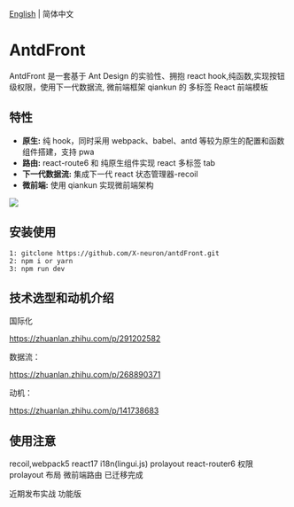 [English](./README.md) | 简体中文

# AntdFront

AntdFront 是一套基于 Ant Design 的实验性、拥抱 react hook,纯函数,实现按钮级权限，使用下一代数据流, 微前端框架 qiankun 的 多标签 React 前端模板

## 特性

- **原生:** 纯 hook，同时采用 webpack、babel、antd 等较为原生的配置和函数组件搭建，支持 pwa
- **路由:** react-route6 和 纯原生组件实现 react 多标签 tab
- **下一代数据流:** 集成下一代 react 状态管理器-recoil
- **微前端:** 使用 qiankun 实现微前端架构

<img src="https://i.loli.net/2020/05/18/sRX52JT4yxlkm8e.gif" >

## 安装使用

```
1: gitclone https://github.com/X-neuron/antdFront.git
2: npm i or yarn
3: npm run dev

```

## 技术选型和动机介绍

国际化

https://zhuanlan.zhihu.com/p/291202582

数据流：

https://zhuanlan.zhihu.com/p/268890371

动机：

https://zhuanlan.zhihu.com/p/141738683

## 使用注意

recoil,webpack5 react17 i18n(lingui.js) prolayout react-router6 权限 prolayout 布局 微前端路由 已迁移完成

近期发布实战 功能版
